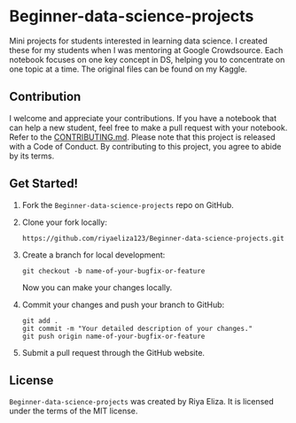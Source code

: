 # Beginner-data-science-projects
Mini projects for students interested in learning data science. I created these for my students when I was mentoring at Google Crowdsource. Each notebook focuses on one key concept in DS, helping you to concentrate on one topic at a time. The original files can be found on my Kaggle.

## Contribution
I welcome and appreciate your contributions. If you have a notebook that can help a new student, feel free to make a pull request with your notebook. Refer to the [CONTRIBUTING.md](https://github.com/riyaeliza123/Beginner-data-science-projects/blob/main/CONTRIBUTING.md#Get-Started!). Please note that this project is released with a Code of Conduct. By contributing to this project, you agree to abide by its terms.

## Get Started!

1. Fork the `Beginner-data-science-projects` repo on GitHub.
2. Clone your fork locally:

   ```
   https://github.com/riyaeliza123/Beginner-data-science-projects.git
   ```
3. Create a branch for local development:

   ```
   git checkout -b name-of-your-bugfix-or-feature
   ```

   Now you can make your changes locally.
4. Commit your changes and push your branch to GitHub:

   ```
   git add .
   git commit -m "Your detailed description of your changes."
   git push origin name-of-your-bugfix-or-feature
   ```
5. Submit a pull request through the GitHub website.

## License

`Beginner-data-science-projects` was created by Riya Eliza. It is licensed under the terms of the MIT license.